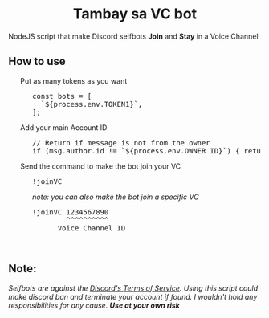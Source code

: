 <h1 align="center">Tambay sa VC bot</h1>
NodeJS script that make Discord selfbots <b>Join</b> and <b>Stay</b> in a Voice Channel
<br>

<h2>How to use</h2>

<ul>Put as many tokens as you want</ul>
<ul>
<ul>
<pre>
const bots = [
  `${process.env.TOKEN1}`,
];
</pre>
</ul>
</ul>

<ul>Add your main Account ID</ul>
<ul>
<ul>
<pre>
// Return if message is not from the owner
if (msg.author.id != `${process.env.OWNER_ID}`) { return };
</pre>
</ul>
</ul>

<ul>Send the command to make the bot join your VC</ul>
<ul>
<ul>
<pre>
!joinVC
</pre>
<i>note: you can also make the bot join a specific VC</i>
<pre>
!joinVC 1234567890
        ^^^^^^^^^^
      Voice Channel ID
</pre>
</ul>
</ul>

<br>
<h2>Note:</h2>
  <i>Selfbots are against the <a href="https://discord.com/terms">Discord's Terms of Service</a>. Using this script could make discord ban and terminate your account if found.</i>
  <i>I wouldn't hold any responsibilities for any cause.</i>
  <i><b>Use at your own risk</b></i>
